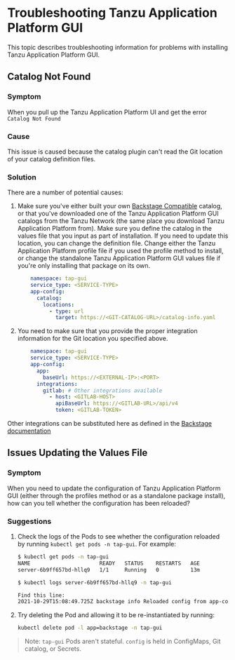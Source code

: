 # Troubleshooting Tanzu Application Platform GUI

This topic describes troubleshooting information for problems with installing Tanzu Application Platform GUI.

## <a id='catalog-not-found'></a> Catalog Not Found
### Symptom

When you pull up the Tanzu Application Platform UI and get the error `Catalog Not Found`

### Cause

This issue is caused because the catalog plugin can't read the Git location of your catalog definition files.

### Solution

There are a number of potential causes:

1. Make sure you've either built your own [Backstage Compatible](http://backstage.io) catalog,
or that you've downloaded one of the Tanzu Application Platform GUI catalogs from the Tanzu Network
(the same place you download Tanzu Application Platform from).
Make sure you define the catalog in the values file that you input as part of installation.
If you need to update this location, you can change the definition file.
Change either the Tanzu Application Platform profile file if you used the profile method to install,
or change the standalone Tanzu Application Platform GUI values file if you're only installing that package on its own.

    ```yaml
        namespace: tap-gui
        service_type: <SERVICE-TYPE>
        app-config:
          catalog:
            locations:
              - type: url
                target: https://<GIT-CATALOG-URL>/catalog-info.yaml
    ```

2. You need to make sure that you provide the proper integration information for the Git location you specified above.

    ```yaml
        namespace: tap-gui
        service_type: <SERVICE-TYPE>
        app-config:
          app:
            baseUrl: https://<EXTERNAL-IP>:<PORT>
          integrations:
            gitlab: # Other integrations available
              - host: <GITLAB-HOST>
                apiBaseUrl: https://<GITLAB-URL>/api/v4
                token: <GITLAB-TOKEN>
    ```

Other integrations can be substituted here as defined in the [Backstage documentation](https://backstage.io/docs/integrations/)

## <a id='updating-tap-gui-values'></a> Issues Updating the Values File
### Symptom

When you need to update the configuration of Tanzu Application Platform GUI (either through the profiles method or as a standalone package install), how can you tell whether the configuration has been reloaded?

### Suggestions

1. Check the logs of the Pods to see whether the configuration reloaded by running `kubectl get pods -n tap-gui`. For example:

    ```bash
    $ kubectl get pods -n tap-gui
    NAME                      READY   STATUS    RESTARTS   AGE
    server-6b9ff657bd-hllq9   1/1     Running   0          13m

    $ kubectl logs server-6b9ff657bd-hllq9 -n tap-gui

    Find this line:
    2021-10-29T15:08:49.725Z backstage info Reloaded config from app-config.yaml, app-config.yaml
    ```

2. Try deleting the Pod and allowing it to be re-instantiated by running:

    ```bash
    kubectl delete pod -l app=backstage -n tap-gui
    ```

>Note: `tap-gui` Pods aren't stateful. `config` is held in ConfigMaps, Git catalog, or Secrets.

